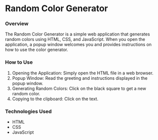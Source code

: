# Random Color Generator

### Overview

The Random Color Generator is a simple web application that generates random colors using HTML, CSS, and JavaScript. When you open the application, a popup window welcomes you and provides instructions on how to use the color generator.

### How to Use

1. Opening the Application: Simply open the HTML file in a web browser.
1. Popup Window: Read the greeting and instructions displayed in the popup window.
1. Generating Random Colors: Click on the black square to get a new random color.
1. Copying to the clipboard: Click on the text.

### Technologies Used

- HTML
- CSS
- JavaScript
